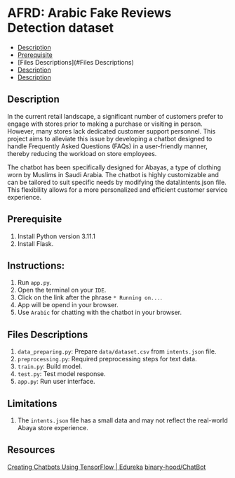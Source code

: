 # AFRD: Arabic Fake Reviews Detection dataset
- [Description](#description)
- [Prerequisite](#Prerequisite)
- [Files Descriptions](#Files Descriptions)
- [Description](#description)
- [Description](#description)

## Description
In the current retail landscape, a significant number of customers prefer to engage with stores prior to making a purchase or visiting in person. However, many stores lack dedicated customer support personnel. This project aims to alleviate this issue by developing a chatbot designed to handle Frequently Asked Questions (FAQs) in a user-friendly manner, thereby reducing the workload on store employees.

The chatbot has been specifically designed for Abayas, a type of clothing worn by Muslims in Saudi Arabia. The chatbot is highly customizable and can be tailored to suit specific needs by modifying the data\intents.json file. This flexibility allows for a more personalized and efficient customer service experience.

## Prerequisite
1. Install Python version 3.11.1
2. Install Flask.

## Instructions:
1. Run `app.py`.
2. Open the terminal on your `IDE`.
3. Click on the link after the phrase `* Running on...`.
4. App will be opend in your browser.
5. Use `Arabic` for chatting with the chatbot in your browser.
   

## Files Descriptions
1. `data_preparing.py`: Prepare `data/dataset.csv` from `intents.json` file.
2. `preprocessing.py`: Required preprocessing steps for text data.
3. `train.py`: Build model.
4. `test.py`: Test model response.
5. `app.py`: Run user interface.

## Limitations
1. The `intents.json` file has a small data and may not reflect the real-world Abaya store experience.

## Resources
[Creating Chatbots Using TensorFlow | Edureka](https://www.youtube.com/live/BBUvl9C6D-0?si=a8fh8sZ74XL4rDhd)
[binary-hood/ChatBot](https://github.com/binary-hood/ChatBot)






